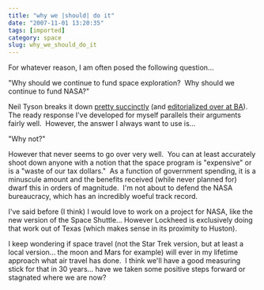 ```yaml
---
title: "why we |should| do it"
date: "2007-11-01 13:20:35"
tags: [imported]
category: space
slug: why_we_should_do_it
---
```

	
For whatever reason, I am often posed the following question...

"Why should we continue to fund space exploration?  Why should we continue to fund NASA?"

Neil Tyson breaks it down <a href="http://www.parade.com/articles/editions/2007/edition_08-05-2007/Space">pretty succinctly</a> (and <a href="http://www.badastronomy.com/bablog/2007/08/06/neil-tyson-on-exploring-space/">editorialized over at BA</a>).  The ready response I've developed for myself parallels their arguments fairly well.  However, the answer I always want to use is...

"Why not?"

However that never seems to go over very well.  You can at least accurately shoot down anyone with a notion that the space program is "expensive" or is a "waste of our tax dollars."  As a function of government spending, it is a minuscule amount and the benefits received (while never planned for) dwarf this in orders of magnitude.  I'm not about to defend the NASA bureaucracy, which has an incredibly woeful track record.

I've said before (I think) I would love to work on a project for NASA, like the new version of the Space Shuttle... However Lockheed is exclusively doing that work out of Texas (which makes sense in its proximity to Huston).

I keep wondering if space travel (not the Star Trek version, but at least a local version... the moon and Mars for example) will ever in my lifetime approach what air travel has done.  I think we'll have a good measuring stick for that in 30 years... have we taken some positive steps forward or stagnated where we are now?
